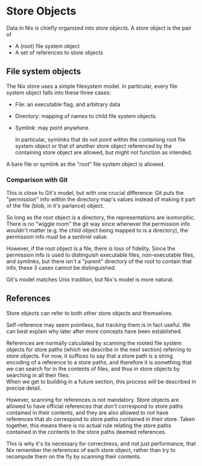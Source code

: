 # Store Objects

Data in Nix is chiefly organized into *store objects*.
A store object is the pair of

  - A (root) file system object
  - A set of references to store objects

## File system objects

The Nix store uses a simple filesystem model.
In particular, every file system object falls into these three cases:

 - File: an executable flag, and arbitrary data

 - Directory: mapping of names to child file system objects.

 - Symlink: may point anywhere.

   In particular, symlinks that do not point within the containing root file system object or that of another store object referenced by the containing store object are allowed, but might not function as intended.

A bare file or symlink as the "root" file system object is allowed.

### Comparison with Git

This is close to Git's model, but with one crucial difference:
Git puts the "permission" info within the directory map's values instead of making it part of the file (blob, in it's parlance) object.

So long as the root object is a directory, the representations are isomorphic.
There is no "wiggle room" the git way since whenever the permission info wouldn't matter (e.g. the child object being mapped to is a directory), the permission info must be a sentinel value.

However, if the root object is a file, there is loss of fidelity.
Since the permission info is used to distinguish executable files, non-executable files, and symlinks, but there isn't a "parent" directory of the root to contain that info, these 3 cases cannot be distinguished.

Git's model matches Unix tradition, but Nix's model is more natural.

## References

Store objects can refer to both other store objects and themselves.

Self-reference may seem pointless, but tracking them is in fact useful.
We can best explain why later after more concepts have been established.

References are normally calculated by scanning the rooted file system objects for store paths (which we describe in the next section) referring to store objects.
For now, it suffices to say that a store path is a string encoding of a reference to a store paths, and therefore it is something that we can search for in the contents of files, and thus in store objects by searching in all their files.   
When we get to building in a future section, this process will be described in precise detail.

However, scanning for references is not mandatory.
Store objects are allowed to have official references that *don't* correspond to store paths contained in their contents,
and they are also allowed to *not* have references that *do* correspond to store paths contained in their store.
Taken together, this means there is no actual rule relating the store paths contained in the contents to the store paths deemed references.

This is why it's its necessary for correctness, and not just performance, that Nix remember the references of each store object, rather than try to recompute them on the fly by scanning their contents.
